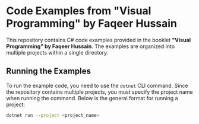 # Code Examples from "Visual Programming" by Faqeer Hussain

This repository contains C# code examples provided in the booklet **"Visual Programming" by Faqeer Hussain**. The examples are organized into multiple projects within a single directory. 

## Running the Examples

To run the example code, you need to use the `dotnet` CLI command. Since the repository contains multiple projects, you must specify the project name when running the command. Below is the general format for running a project:

```bash
dotnet run --project <project_name>
```
